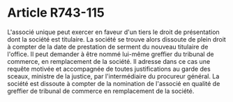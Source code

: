 # Article R743-115

L'associé unique peut exercer en faveur d'un tiers le droit de présentation dont la société est titulaire. La société se trouve alors dissoute de plein droit à compter de la date de prestation de serment du nouveau titulaire de l'office. Il peut demander à être nommé lui-même greffier du tribunal de commerce, en remplacement de la société. Il adresse dans ce cas une requête motivée et accompagnée de toutes justifications au garde des sceaux, ministre de la justice, par l'intermédiaire du procureur  général. La société est dissoute à compter de la nomination de l'associé en qualité de greffier de tribunal de commerce en remplacement de la société.